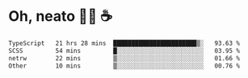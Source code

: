 # Oh, neato 🧑‍💻 ☕

<!--START_SECTION:waka-->

```txt
TypeScript   21 hrs 28 mins  ███████████████████████▒░   93.63 %
SCSS         54 mins         █░░░░░░░░░░░░░░░░░░░░░░░░   03.95 %
netrw        22 mins         ▒░░░░░░░░░░░░░░░░░░░░░░░░   01.66 %
Other        10 mins         ▒░░░░░░░░░░░░░░░░░░░░░░░░   00.76 %
```

<!--END_SECTION:waka-->
